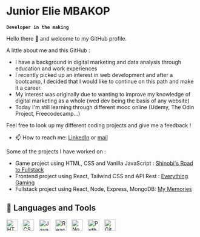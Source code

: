 <!-- ## Hi there 👋


**Juniorelie/Juniorelie** is a ✨ _special_ ✨ repository because its `README.md` (this file) appears on your GitHub profile.

Here are some ideas to get you started:

- 🔭 I’m currently working on ...
- 🌱 I’m currently learning ...
- 👯 I’m looking to collaborate on ...
- 🤔 I’m looking for help with ...
- 💬 Ask me about ...
- 📫 How to reach me: ...
- 😄 Pronouns: ...
- ⚡ Fun fact: ...
-->
# Junior Elie MBAKOP


**`Developer in the making`**

<p>Hello there 👋 and welcome to my GitHub profile.</p>
<p>A little about me and this GitHub :</p>

* I have a background in digital marketing and data analysis through education and work experiences
* I recently picked up an interest in web development and after a bootcamp, I decided that I would like to continue on this path and make it a career.
* My interest was originally due to wanting to improve my knowledge of digital marketing as a whole (wed dev being the basis of any website)
* Today I'm still learning through different mooc online (Udemy, The Odin Project, Freecodecamp...)

Feel free to look up my different coding projects and give me a feedback !

- 📫 How to reach me: [LinkedIn](https://www.linkedin.com/in/junior-mbakop/) or [mail](mailto:mmbakopjunior@outlook.fr)

Some of the projects I have worked on :

- Game project using HTML, CSS and Vanilla JavaScript : [Shinobi's Road to Fullstack](https://juniorelie.github.io/game-project-side-scroller/)
- Frontend project using React, Tailwind CSS and API Rest : [Everything Gaming](https://project-react-app-ten.vercel.app/)
- Fullstack project using React, Node, Express, MongoDB: [My Memories](https://my-memories-six.vercel.app/login)

## 🧰 Languages and Tools

<img align="left" alt="HTML" width="30px" style="padding-right:10px;" src="https://cdn.jsdelivr.net/gh/devicons/devicon/icons/html5/html5-plain.svg"/>
<img align="left" alt="CSS" width="30px" style="padding-right:10px;" src="https://cdn.jsdelivr.net/gh/devicons/devicon/icons/css3/css3-plain.svg"/>
<img align="left" alt="JavaScript" width="30px" style="padding-right:10px;" src="https://cdn.jsdelivr.net/gh/devicons/devicon/icons/javascript/javascript-plain.svg"/>
<img align="left" alt="React" width="30px" style="padding-right:10px;" src="https://cdn.jsdelivr.net/gh/devicons/devicon/icons/react/react-original.svg"/>
<img align="left" alt="Node" width="30px" style="padding-right:10px;" src="https://cdn.jsdelivr.net/gh/devicons/devicon/icons/nodejs/nodejs-original.svg"/>
<img align="left" alt="Python" width="30px" style="padding-right:10px;" src="https://cdn.jsdelivr.net/gh/devicons/devicon/icons/python/python-plain.svg"/>
<img align="left" alt="GitHub" width="30px" style="padding-right:10px;" src="https://cdn.jsdelivr.net/gh/devicons/devicon/icons/github/github-original.svg"/>




